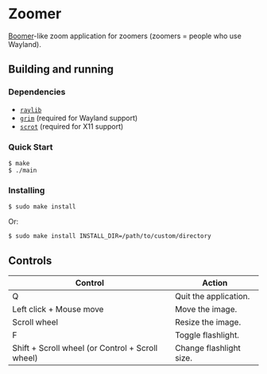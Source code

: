 # Zoomer

[Boomer](https://github.com/tsoding/boomer)-like zoom application for zoomers (zoomers = people who use Wayland).

## Building and running

### Dependencies

- [`raylib`](https://github.com/raysan5/raylib/)
- [`grim`](https://sr.ht/~emersion/grim/) (required for Wayland support)
- [`scrot`](https://github.com/resurrecting-open-source-projects/scrot) (required for X11 support)

### Quick Start

```console
$ make
$ ./main
```

### Installing

```console
$ sudo make install
```
Or:
```
$ sudo make install INSTALL_DIR=/path/to/custom/directory
```

## Controls

| Control                                          | Action                  |
|--------------------------------------------------|-------------------------|
| Q                                                | Quit the application.   |
| Left click + Mouse move                          | Move the image.         |
| Scroll wheel                                     | Resize the image.       |
| F                                                | Toggle flashlight.      |
| Shift + Scroll wheel (or Control + Scroll wheel) | Change flashlight size. |
